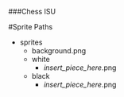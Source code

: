 ###Chess ISU

#Sprite Paths

- sprites
    - background.png
    - white
      - *insert_piece_here*.png
    - black
      - *insert_piece_here*.png 
